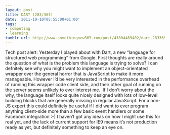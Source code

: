 ```yaml
---
layout: post
title: DART (283/365)
date: '2011-10-10T05:55:00+01:00'
tags:
- computing
- learning
tumblr_url: http://www.somethingnew365.com/post/43804469402/dart-283365
---
```

Tech post alert: Yesterday I played about with Dart, a new “language for structured web programming” from Google.
First thoughts are really around the question of what is the problem this language is trying to solve?
I can defnitely see why you might want to implement an object-orientated wrapper over the general horror that is JavaScript to make it more manageable. However I’d be very interested in the performance overhead of running this wrapper code client side, and their other goal of running on the server seems unlikely to ever interest me. 
If I don’t worry about the why, the language itself looks quite nicely designed with lots of low-level building blocks that are generally missing in regular JavaScript. For a non-JS expert this could definitely be useful if I did want to ever program anything client-side more than a few basic event handlers or some Facebook integration :-)
I haven’t got any ideas on how I might use this for real yet, and the lack of current support for IE9 means it’s not production ready as yet, but definitely something to keep an eye on.
